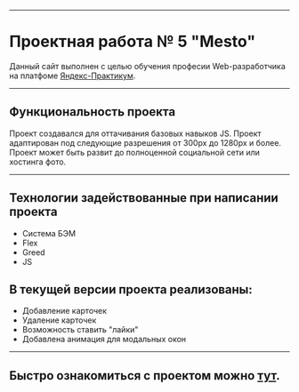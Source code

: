 ___
# Проектная работа № 5 "Mesto"

Данный сайт выполнен с целью обучения професии Web-разработчика на платфоме [Яндекс-Практикум](https://praktikum.yandex.ru/).
____
## Функциональность проекта
Проект создавался для оттачивания базовых навыков JS.
Проект адаптирован под следующие разрешения от 300px до 1280px и более.
Проект может быть развит до полноценной социальной сети или хостинга фото.

____

## Технологии задействованные при написании проекта

  - Система БЭМ
  - Flex
  - Greed
  - JS

## В текущей версии проекта реализованы:

  - Добавление карточек
  - Удаление карточек
  - Возможность ставить "лайки"
  - Добавлена анимация для модальных окон

____
## Быстро ознакомиться с проектом можно [тут](https://popvaleks.github.io/mesto/index.html).
